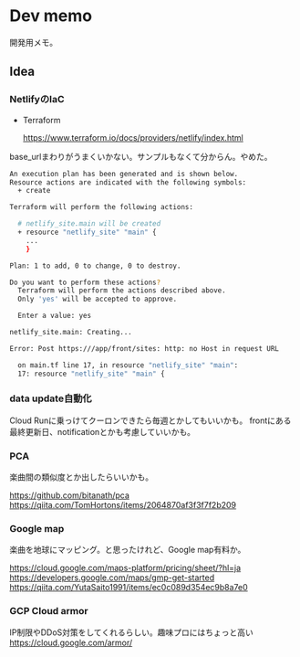 # Dev memo

開発用メモ。


## Idea

### NetlifyのIaC

* Terraform

    https://www.terraform.io/docs/providers/netlify/index.html

base_urlまわりがうまくいかない。サンプルもなくて分からん。やめた。

```sh
An execution plan has been generated and is shown below.
Resource actions are indicated with the following symbols:
  + create

Terraform will perform the following actions:

  # netlify_site.main will be created
  + resource "netlify_site" "main" {
    ...
    }

Plan: 1 to add, 0 to change, 0 to destroy.

Do you want to perform these actions?
  Terraform will perform the actions described above.
  Only 'yes' will be accepted to approve.

  Enter a value: yes

netlify_site.main: Creating...

Error: Post https:///app/front/sites: http: no Host in request URL

  on main.tf line 17, in resource "netlify_site" "main":
  17: resource "netlify_site" "main" {
```

### data update自動化

Cloud Runに乗っけてクーロンできたら毎週とかしてもいいかも。
frontにある最終更新日、notificationとかも考慮していいかも。

### PCA

楽曲間の類似度とか出したらいいかも。

https://github.com/bitanath/pca
https://qiita.com/TomHortons/items/2064870af3f3f7f2b209

### Google map

楽曲を地球にマッピング。と思ったけれど、Google map有料か。

https://cloud.google.com/maps-platform/pricing/sheet/?hl=ja
https://developers.google.com/maps/gmp-get-started
https://qiita.com/YutaSaito1991/items/ec0c089d354ec9b8a7e0

### GCP Cloud armor

IP制限やDDoS対策をしてくれるらしい。趣味プロにはちょっと高い
https://cloud.google.com/armor/
